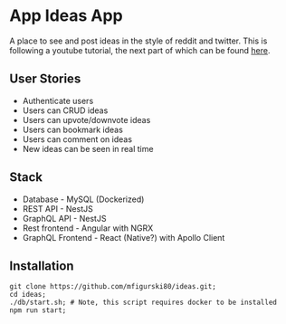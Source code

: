 # App Ideas App

A place to see and post ideas in the style of reddit and twitter. This is following a youtube tutorial, the next part of which can be found [here](https://www.youtube.com/watch?v=4GC8z0EfV6g 'YouTube: Ideas App - NestJS API 08 Relationships').

## User Stories

- Authenticate users
- Users can CRUD ideas
- Users can upvote/downvote ideas
- Users can bookmark ideas
- Users can comment on ideas
- New ideas can be seen in real time

## Stack

- Database - MySQL (Dockerized)
- REST API - NestJS
- GraphQL API - NestJS
- Rest frontend - Angular with NGRX
- GraphQL Frontend - React (Native?) with Apollo Client

## Installation

```` shell
git clone https://github.com/mfigurski80/ideas.git;
cd ideas;
./db/start.sh; # Note, this script requires docker to be installed
npm run start;
````
